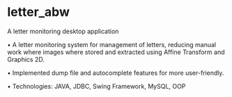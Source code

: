 # letter_abw
A letter monitoring desktop application

•	A letter monitoring system for management of letters, reducing manual work where images
      where stored and extracted using Affine Transform and Graphics 2D.

•	Implemented dump file and autocomplete features for more user-friendly.

•	Technologies: JAVA, JDBC, Swing Framework, MySQL, OOP
